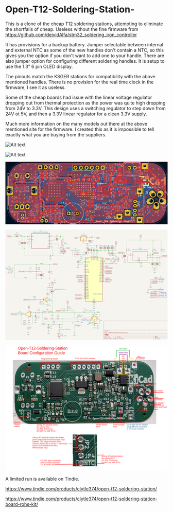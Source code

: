 ﻿# Open-T12-Soldering-Station-
This is a clone of the cheap T12 soldering stations, attempting to eliminate the shortfalls of cheap.  Useless without the fine firmware from https://github.com/deividAlfa/stm32_soldering_iron_controller

It has provisions for a backup battery. Jumper selectable between internal and external NTC as some of the new handles don't contain a NTC, so this gives you the option if you don't want to add one to your handle.  There are also jumper option for configuring different soldering handles.  It is setup to use the 1.3” 6 pin OLED display.  

The pinouts match the KSGER stations for compatibility with the above mentioned handles. There is no provision for the real time clock in the firmware, I see it as useless.

Some of the cheap boards had issue with the linear voltage regulator dropping out from thermal protection as the power was quite high dropping from 24V to 3.3V.  This design uses a switching regulator to step down from 24V ot 5V, and then a 3.3V linear regulator for a clean 3.3V supply.

Much more information on the many models out there at the above mentioned site for the firmware. I created this as it is impossible to tell exactly what you are buying from the suppliers.

![Alt text](pictures/Front.png?raw=true "Front")

![Alt text](pictures/Rear.png?raw=true "PCB")

![Alt text](pictures/PCBlayout.png?raw=true "PCB Layout")

![Alt text](pictures/schematic.png?raw=true "Schematic")

![Alt text](pictures/BoardConnections.png?raw=true "BoardConnections, Configuration")

A limited run is available on Tindie.

https://www.tindie.com/products/clytle374/open-t12-soldering-station/

https://www.tindie.com/products/clytle374/open-t12-soldering-station-board-rohs-kit/
